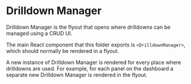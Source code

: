 # Drilldown Manager

Drilldown Manager is the flyout that opens where drilldowns can be managed using
a CRUD UI.

The main React component that this folder exports is `<DrilldownManager>`, which
should normally be rendered in a flyout.

A new instance of Drilldown Manager is rendered for every place where drilldowns
are used. For example, for each panel on the dashboard a separate new Drilldown
Manager is rendered in the flyout.
